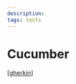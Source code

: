 ```yaml
---
description: 
tags: tests
---
```

# Cucumber

[[gherkin]]

[//begin]: # "Autogenerated link references for markdown compatibility"
[gherkin]: gherkin "Gherkin"
[//end]: # "Autogenerated link references"